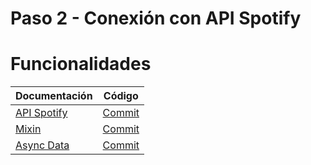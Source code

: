 # Paso 2 - Conexión con API Spotify

Funcionalidades
=================

| Documentación                                             | Código                                                              |
| --------------------------------------------------------- | ------------------------------------------------------------------- |
| [API Spotify](2-1-api-spotify.md)     | [Commit](https://github.com/cristinafsanz/taller-nuxt/commit/2453111a398ee4cf7536ecc790885a842154b28d)    |
| [Mixin](2-2-mixins.md)     | [Commit](https://github.com/cristinafsanz/taller-nuxt/commit/ee3474264733ca50d6142d8e33d85db5bb929a96)    |
| [Async Data](2-3-async-data.md)     | [Commit](https://github.com/cristinafsanz/taller-nuxt/commit/f85d42234c014796b13926d02cfd21360e86da0e)    |
